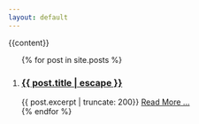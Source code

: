 ```yaml
---
layout: default
---
```


<section class = 'overview fulls'>
    <div class = 'overlay flex-in'>{{content}}</div>
</section>
<section class = 'blog'>
   <article>
     <div class = 'hold'>
          <ol class="post-collection flex">
            {% for post in site.posts %}
            <li class = 'child duo'>
              <h3 class = 'post-link'>
              <a href="{{ post.url | relative_url }}">{{ post.title | escape }}</a>
              </h3>
              {{ post.excerpt  | truncate: 200}} 
              <a href="{{ post.url | relative_url }}"><span class = 'mark'>Read More ...</span></a>
            </li>
            {% endfor %}
          </ol>
      </div>
  </article>
</section>
